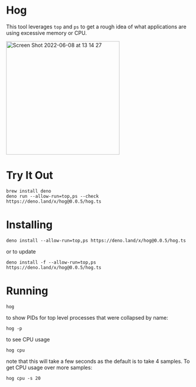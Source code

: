 # Hog

This tool leverages `top` and `ps` to get a rough idea of what applications are using excessive memory or CPU.

<img width="307" alt="Screen Shot 2022-06-08 at 13 14 27" src="https://user-images.githubusercontent.com/459656/172677246-21ce33aa-b440-4a04-a90d-fccb5cadaa61.png">

# Try It Out

```
brew install deno
deno run --allow-run=top,ps --check https://deno.land/x/hog@0.0.5/hog.ts
```

# Installing

```
deno install --allow-run=top,ps https://deno.land/x/hog@0.0.5/hog.ts
```

or to update

```
deno install -f --allow-run=top,ps https://deno.land/x/hog@0.0.5/hog.ts
```

# Running

```
hog
```

to show PIDs for top level processes that were collapsed by name:

```
hog -p
```

to see CPU usage

```
hog cpu
```

note that this will take a few seconds as the default is to take 4 samples. To get CPU usage over more samples:

```
hog cpu -s 20
```
